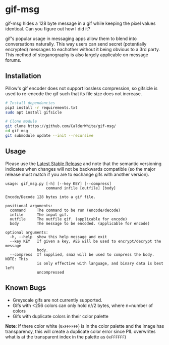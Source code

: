 # gif-msg

gif-msg hides a 128 byte message in a gif while keeping the pixel values identical.
Can you figure out how I did it?

gif's popular usage in messaging apps allow them to blend into conversations naturally.
This way users can send secret (potentially encrypted) messages to eachother without it
being obvious to a 3rd party. This method of steganography is also largely applicable on message forums.

## Installation

Pillow's gif encoder does not support lossless compression, so gifsicle is used
to re-encode the gif such that its file size does not increase.

```bash
# Install dependancies
pip3 install -r requirements.txt
sudo apt install gifsicle

# Clone module
git clone https://github.com/CalderWhite/gif-msg/
cd gif-msg
git submodule update --init --recursive
```

## Usage

Please use the [Latest Stable Release](https://github.com/CalderWhite/gif-msg/releases/latest) and note that the semantic versioning indicates when changes will not be backwards compatible (so the major release must match if you are to exchange gifs with another version).

```
usage: gif_msg.py [-h] [--key KEY] [--compress]
                  command infile [outfile] [body]

Encode/Decode 128 bytes into a gif file.

positional arguments:
  command     The command to be run (encode/decode)
  infile      The input gif.
  outfile     The outfile gif. (applicable for encode)
  body        The message to be encoded. (applicable for encode)

optional arguments:
  -h, --help  show this help message and exit
  --key KEY   If given a key, AES will be used to encrypt/decrypt the message
              body.
  --compress  If supplied, smaz will be used to compress the body. NOTE: This
              is only effective with language, and binary data is best left
              uncompressed

```

## Known Bugs

- Greyscale gifs are not currently supported.
- Gifs with <256 colors can only hold n//2 bytes, where n=number of colors
- Gifs with duplicate colors in their color palette

**Note**: If there color white (`0xFFFFFF`) is in the color palette and the image has transparency, this will create a duplicate color error since PIL overwrites what is at the transparent index in the palette as `0xFFFFFF`)
